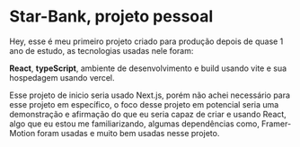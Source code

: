 # Star-Bank, projeto pessoal

Hey, esse é meu primeiro projeto criado para produção depois de quase 1 ano de estudo, as tecnologias usadas nele foram:

**React**, **typeScript**, ambiente de desenvolvimento e build usando vite e sua hospedagem usando vercel.

Esse projeto de inicio seria usado Next.js, porém não achei necessário para esse projeto em específico, o foco desse projeto em potencial seria uma demonstração e afirmação do que eu seria capaz de criar
e usando React, algo que eu estou me familiarizando, algumas dependências como, Framer-Motion foram usadas e muito bem usadas nesse projeto.
